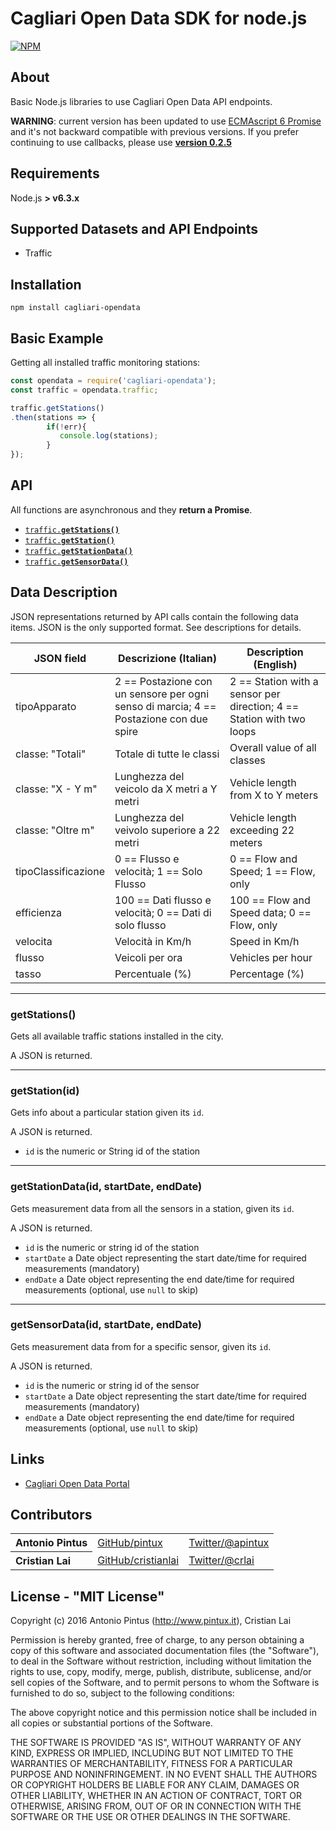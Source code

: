 Cagliari Open Data SDK for node.js
==================================

[![NPM](https://nodei.co/npm/cagliari-opendata.png)](https://nodei.co/npm/cagliari-opendata/)

About
-----


Basic Node.js libraries to use Cagliari Open Data API endpoints.

**WARNING**: current version has been updated to use [ECMAscript 6 Promise](https://developer.mozilla.org/en-US/docs/Web/JavaScript/Reference/Global_Objects/Promise) and it's not backward compatible with previous versions.
If you prefer continuing to use callbacks, please use **[version 0.2.5](https://github.com/pintux/cagliari-opendata/releases/tag/v0.2.5)**


Requirements
------------
Node.js  **> v6.3.x**


Supported Datasets and API Endpoints
------------------------------------

- Traffic

Installation
------------

`npm install cagliari-opendata`

Basic Example
-------------

Getting all installed traffic monitoring stations:

```js
const opendata = require('cagliari-opendata');
const traffic = opendata.traffic;

traffic.getStations()
.then(stations => {
        if(!err){
           console.log(stations);
        }
});
```

API
---

All functions are asynchronous and they **return a Promise**.


* <a href="#getStations"><code>traffic.<b>getStations()</b></code></a>
* <a href="#getStation"><code>traffic.<b>getStation()</b></code></a>
* <a href="#getStationData"><code>traffic.<b>getStationData()</b></code></a>
* <a href="#getSensorData"><code>traffic.<b>getSensorData()</b></code></a>




Data Description
----------------
JSON representations returned by API calls contain the following data items. JSON is the only supported format. See descriptions for details.

JSON field | Descrizione (Italian) | Description (English) |
------------ | ------------- | ------------- |
tipoApparato | 2 == Postazione con un sensore per ogni senso di marcia; 4 == Postazione con due spire | 2 == Station with a sensor per direction; 4 == Station with two loops |
classe: "Totali" | Totale di tutte le classi | Overall value of all classes |
classe: "X - Y m" | Lunghezza del veicolo da X metri a Y metri | Vehicle length from X to Y meters |
classe: "Oltre m" | Lunghezza del veivolo superiore a 22 metri | Vehicle length exceeding 22 meters |
tipoClassificazione | 0 == Flusso e velocità; 1 == Solo Flusso| 0 == Flow and Speed; 1 == Flow, only  |
efficienza | 100 == Dati flusso e velocità; 0 == Dati di solo flusso | 100 == Flow and Speed data; 0 == Flow, only |
velocita | Velocità in Km/h | Speed in Km/h |
flusso | Veicoli per ora | Vehicles per hour |
tasso | Percentuale (%) | Percentage (%) |


 




----------------------------------------------------------
<a name="getStations"></a>
### getStations()

Gets all available traffic stations installed in the city.

A JSON is returned.



-----------------------------------------------------------
<a name="getStation"></a>
### getStation(id)
Gets info about a particular station given its `id`.

A JSON is returned.

- `id` is the numeric or String id of the station


-----------------------------------------------------------
<a name="getStationData"></a>
### getStationData(id, startDate, endDate)
Gets measurement data from all the sensors in a station, given its `id`.

A JSON is returned.

- `id` is the numeric or string id of the station
- `startDate` a Date object representing the start date/time for required measurements (mandatory)
- `endDate` a Date object representing the end date/time for required measurements (optional, use `null` to skip)


------------------------------------------------------------
<a name="getSensorData"></a>
### getSensorData(id, startDate, endDate)
Gets measurement data from for a specific sensor, given its `id`.

A JSON is returned.

- `id` is the numeric or string id of the sensor
- `startDate` a Date object representing the start date/time for required measurements (mandatory)
- `endDate` a Date object representing the end date/time for required measurements (optional, use `null` to skip)



Links
-----

- [Cagliari Open Data Portal](http://opendata.comune.cagliari.it/portale)

Contributors
------------

<table><tbody>
<tr><th align="left">Antonio Pintus</th><td><a href="https://github.com/pintux">GitHub/pintux</a></td><td><a href="https://twitter.com/apintux">Twitter/@apintux</a></td></tr>
<tr><th align="left">Cristian Lai</th><td><a href="https://github.com/cristianlai">GitHub/cristianlai</a></td><td><a href="https://twitter.com/crlai">Twitter/@crlai</a></td></tr>
</tbody></table>


License - "MIT License"
-----------------------
Copyright (c) 2016 Antonio Pintus (http://www.pintux.it), Cristian Lai

Permission is hereby granted, free of charge, to any person obtaining a copy of this software and associated documentation files (the "Software"), to deal in the Software without restriction, including without limitation the rights to use, copy, modify, merge, publish, distribute, sublicense, and/or sell copies of the Software, and to permit persons to whom the Software is furnished to do so, subject to the following conditions:

The above copyright notice and this permission notice shall be included in all copies or substantial portions of the Software.

THE SOFTWARE IS PROVIDED "AS IS", WITHOUT WARRANTY OF ANY KIND, EXPRESS OR IMPLIED, INCLUDING BUT NOT LIMITED TO THE WARRANTIES OF MERCHANTABILITY, FITNESS FOR A PARTICULAR PURPOSE AND NONINFRINGEMENT. IN NO EVENT SHALL THE AUTHORS OR COPYRIGHT HOLDERS BE LIABLE FOR ANY CLAIM, DAMAGES OR OTHER LIABILITY, WHETHER IN AN ACTION OF CONTRACT, TORT OR OTHERWISE, ARISING FROM, OUT OF OR IN CONNECTION WITH THE SOFTWARE OR THE USE OR OTHER DEALINGS IN THE SOFTWARE.
